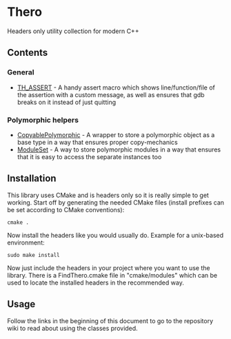 # Thero
Headers only utility collection for modern C++

## Contents

### General

* [TH_ASSERT](https://github.com/therocode/thero/wiki/TH_ASSERT) - A handy assert macro which shows line/function/file of the assertion with a custom message, as well as ensures that gdb breaks on it instead of just quitting

### Polymorphic helpers

* [CopyablePolymorphic](https://github.com/therocode/thero/wiki/CopyablePolymorphic) - A wrapper to store a polymorphic object as a base type in a way that ensures proper copy-mechanics
* [ModuleSet](https://github.com/therocode/thero/wiki/ModuleSet) - A way to store polymorphic modules in a way that ensures that it is easy to access the separate instances too

## Installation

This library uses CMake and is headers only so it is really simple to get working. Start off by generating the needed CMake files (install prefixes can be set according to CMake conventions):

```
cmake .
```

Now install the headers like you would usually do. Example for a unix-based environment:

```
sudo make install
```

Now just include the headers in your project where you want to use the library. There is a FindThero.cmake file in "cmake/modules" which can be used to locate the installed headers in the recommended way.

## Usage

Follow the links in the beginning of this document to go to the repository wiki to read about using the classes provided.
